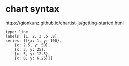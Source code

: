 # chart syntax
https://gionkunz.github.io/chartist-js/getting-started.html

```chart
type: line
labels: [1, 2, 3 ,5 ,8]
series: [[{x: 1, y: 100},
    {x: 2.5, y: 50},
    {x: 3, y: 25},
    {x: 5, y: 12.5},
    {x: 8, y: 6.25}]]
```